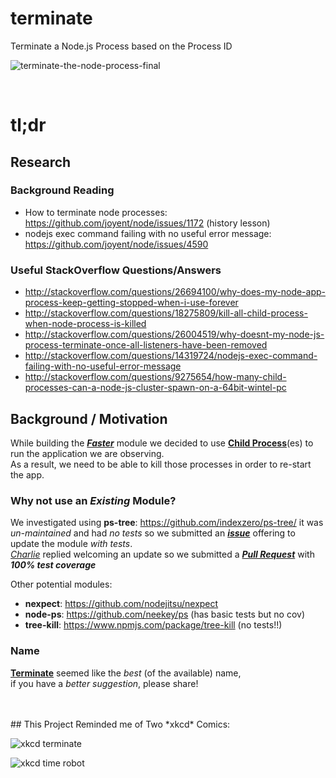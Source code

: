 # terminate
Terminate a Node.js Process based on the Process ID

![terminate-the-node-process-final](https://cloud.githubusercontent.com/assets/194400/6859420/a3b63f3c-d410-11e4-91bb-ad6b607cc465.png)




 <br />

# tl;dr

## Research

### Background Reading

+ How to terminate node processes: https://github.com/joyent/node/issues/1172 (history lesson)
+ nodejs exec command failing with no useful error message:
https://github.com/joyent/node/issues/4590

### Useful StackOverflow Questions/Answers

+ http://stackoverflow.com/questions/26694100/why-does-my-node-app-process-keep-getting-stopped-when-i-use-forever
+ http://stackoverflow.com/questions/18275809/kill-all-child-process-when-node-process-is-killed
+ http://stackoverflow.com/questions/26004519/why-doesnt-my-node-js-process-terminate-once-all-listeners-have-been-removed
+ http://stackoverflow.com/questions/14319724/nodejs-exec-command-failing-with-no-useful-error-message
+ http://stackoverflow.com/questions/9275654/how-many-child-processes-can-a-node-js-cluster-spawn-on-a-64bit-wintel-pc

## Background / Motivation

While building the [***Faster***](https://github.com/ideaq/faster)
module we decided to use [**Child Process**](https://nodejs.org/api/child_process.html)(es)
to run the application we are observing.  
As a result, we need to be able to kill those processes in order to re-start the app.  


### Why not use an *Existing* Module?

We investigated using **ps-tree**: https://github.com/indexzero/ps-tree/
it was *un-maintained* and had *no tests*
  so we submitted an [***issue***](https://github.com/indexzero/ps-tree/issues/10)
  offering to update the module *with tests*.  
  [*Charlie*](https://github.com/indexzero/ps-tree/issues/10#issuecomment-86795133)
  replied welcoming an update so we submitted
  a [***Pull Request***](https://github.com/indexzero/ps-tree/pull/12)
  with ***100% test coverage***

Other potential modules:

+ **nexpect**: https://github.com/nodejitsu/nexpect
+ **node-ps**: https://github.com/neekey/ps (has basic tests but no cov)
+ **tree-kill**: https://www.npmjs.com/package/tree-kill (no tests!!)


### Name

[**Terminate**](https://www.google.co.uk/search?q=terminate)
seemed like the *best* (of the available) name,  
if you have a *better suggestion*, please share!

<br />
<br />
## This Project Reminded me of Two *xkcd* Comics:

![xkcd terminate](http://i.imgur.com/KQ9v7ll.png)

![xkcd time robot](http://imgs.xkcd.com/comics/time_robot.png)
